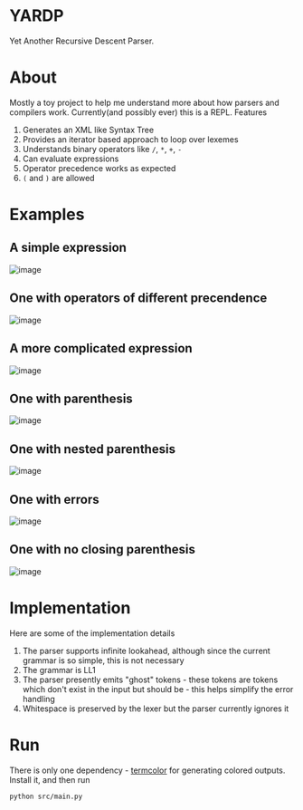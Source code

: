 # YARDP

Yet Another Recursive Descent Parser.

# About

Mostly a toy project to help me understand more about how parsers and compilers work. Currently(and possibly ever) this is a REPL. Features

1. Generates an XML like Syntax Tree
2. Provides an iterator based approach to loop over lexemes
3. Understands binary operators like `/`, `*`, `+`, `-`
4. Can evaluate expressions
5. Operator precedence works as expected
6. `(` and `)` are allowed

# Examples

## A simple expression

![image](https://user-images.githubusercontent.com/10794178/161538743-5540994b-b83f-4cdd-9f70-592a4f90fffa.png)

## One with operators of different precendence

![image](https://user-images.githubusercontent.com/10794178/161538856-ca3f4bbb-f271-4036-a688-47e18ad19ce1.png)

## A more complicated expression

![image](https://user-images.githubusercontent.com/10794178/161538949-bbbedcdb-9abb-474e-849c-57d7d44af927.png)

## One with parenthesis

![image](https://user-images.githubusercontent.com/10794178/161539039-80b8074f-bef2-4e8b-be22-98c57500c9c2.png)

## One with nested parenthesis

![image](https://user-images.githubusercontent.com/10794178/161539151-8ee049bb-f550-45a9-bebe-002b052578b1.png)

## One with errors

![image](https://user-images.githubusercontent.com/10794178/161539354-ec3530ee-69bd-4b4e-8769-f52ccf18a29d.png)

## One with no closing parenthesis

![image](https://user-images.githubusercontent.com/10794178/161539425-027ee732-9c03-41ae-840b-f970ecc45056.png)

# Implementation

Here are some of the implementation details

1. The parser supports infinite lookahead, although since the current grammar is so simple, this is not necessary
2. The grammar is LL1
3. The parser presently emits "ghost" tokens - these tokens are tokens which don't exist in the input but should be - this helps simplify the error handling
4. Whitespace is preserved by the lexer but the parser currently ignores it

# Run

There is only one dependency - [termcolor](https://pypi.org/project/termcolor/) for generating colored outputs. Install it, and then run

```
python src/main.py
```
